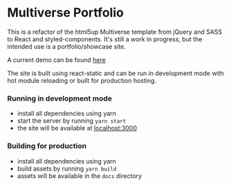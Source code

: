 # Multiverse Portfolio

This is a refactor of the html5up Multiverse template from jQuery and SASS to React and styled-components. It's still a work in progress, but the intended use is a portfolio/showcase site.

A current demo can be found [here](https://jrunge.github.io/multiverse-portfolio/)

The site is built using react-static and can be run in development mode with hot module reloading or built for production hosting.

### Running in development mode

- install all dependencies using yarn
- start the server by running `yarn start`
- the site will be available at [localhost:3000](http://localhost:3000/)

### Building for production

- install all dependencies using yarn
- build assets by running `yarn build`
- assets will be available in the `docs` directory
